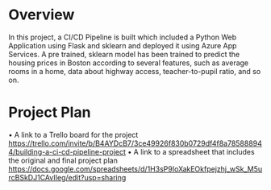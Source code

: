 # Overview
In this project, a CI/CD Pipeline is built which included a Python Web Application using Flask and sklearn and deployed it using Azure App Services. 
A pre trained, sklearn model has been trained to predict the housing prices in Boston according to several features, such as average rooms in a home, data about highway access, teacher-to-pupil ratio, and so on.

# Project Plan
•	A link to a Trello board for the project
https://trello.com/invite/b/B4AYDcB7/3ce49926f830b0729df4f8a785888944/building-a-ci-cd-pipeline-project
•	A link to a spreadsheet that includes the original and final project plan
https://docs.google.com/spreadsheets/d/1H3sP9IoXakEOkfpejzhj_wSk_M5urcBSkDJ1CAvIIeg/edit?usp=sharing
